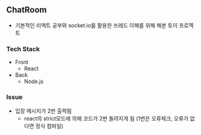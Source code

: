 ## ChatRoom

- 기본적인 리액트 공부와 socket.io를 활용한 쓰레드 이해를 위해 해본 토이 프로젝트

### Tech Stack
- Front
  - React
- Back
  - Node.js
  
  
### Issue
- 입장 메시지가 2번 출력됨
  - react의 strict모드에 의해 코드가 2번 돌려지게 됨 (1번은 오류체크, 오류가 없다면 정식 컴파일)